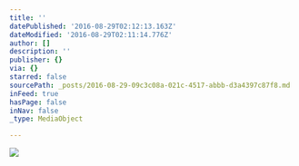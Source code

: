 ```yaml
---
title: ''
datePublished: '2016-08-29T02:12:13.163Z'
dateModified: '2016-08-29T02:11:14.776Z'
author: []
description: ''
publisher: {}
via: {}
starred: false
sourcePath: _posts/2016-08-29-09c3c08a-021c-4517-abbb-d3a4397c87f8.md
inFeed: true
hasPage: false
inNav: false
_type: MediaObject

---
```

![](https://the-grid-user-content.s3-us-west-2.amazonaws.com/045d6cef-37e8-410c-99f4-98b5d6c27256.jpg)